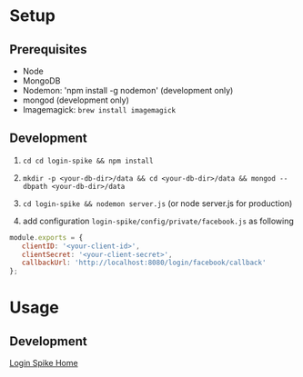 # Setup
## Prerequisites
- Node
- MongoDB
- Nodemon: 'npm install -g nodemon' (development only)
- mongod (development only)
- Imagemagick: `brew install imagemagick`

## Development

1. `cd cd login-spike && npm install`

1. `mkdir -p <your-db-dir>/data && cd <your-db-dir>/data && mongod --dbpath <your-db-dir>/data`

1. `cd login-spike && nodemon server.js` (or node server.js for production)

1. add configuration `login-spike/config/private/facebook.js` as following

 ```javascript
module.exports = {
    clientID: '<your-client-id>',
    clientSecret: '<your-client-secret>',
    callbackUrl: 'http://localhost:8080/login/facebook/callback'
};
 ```
 
# Usage
## Development
[Login Spike Home](http://localhost:8080/)
 
  
  

